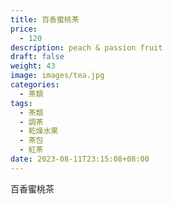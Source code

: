 ```yaml
---
title: 百香蜜桃茶
price:
  - 120
description: peach & passion fruit
draft: false
weight: 43
image: images/tea.jpg
categories:
  - 茶類
tags:
  - 茶類
  - 調茶
  - 乾燥水果
  - 茶包
  - 紅茶
date: 2023-08-11T23:15:08+08:00
---
```


 百香蜜桃茶
